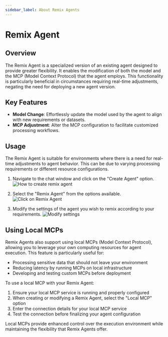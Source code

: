 ```yaml
---
sidebar_label: About Remix Agents
---
```


# Remix Agent

## Overview

The Remix Agent is a specialized version of an existing agent designed to provide greater flexibility. It enables the modification of both the model and the MCP (Model Context Protocol) that the agent employs. This functionality is particularly beneficial in circumstances requiring real-time adjustments, negating the need for deploying a new agent version.

## Key Features

- **Model Change**: Effortlessly update the model used by the agent to align with new requirements or datasets.
- **MCP Adjustment**: Alter the MCP configuration to facilitate customized processing workflows.

## Usage

The Remix Agent is suitable for environments where there is a need for real-time adjustments to agent behavior. This can be due to varying processing requirements or different resource configurations.


1. Navigate to the chat window and click on the "Create Agent" option.
   ![How to create remix agent](/img/howtocreateremix.png)

2. Select the "Remix Agent" from the options available.
   ![Click on Remix Agent](/img/selectremix.png)

3. Modify the settings of the agent you wish to remix according to your requirements.
   ![Modify settings](/img/modifymodelormcps.png)

## Using Local MCPs

Remix Agents also support using local MCPs (Model Context Protocol), allowing you to leverage your own computing resources for agent execution. This feature is particularly useful for:

- Processing sensitive data that should not leave your environment
- Reducing latency by running MCPs on local infrastructure
- Developing and testing custom MCPs before deployment

To use a local MCP with your Remix Agent:

1. Ensure your local MCP service is running and properly configured
2. When creating or modifying a Remix Agent, select the "Local MCP" option
3. Enter the connection details for your local MCP service
4. Test the connection before finalizing your agent configuration

Local MCPs provide enhanced control over the execution environment while maintaining the flexibility that Remix Agents offer.
